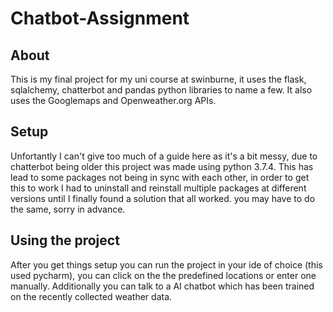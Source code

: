 # Chatbot-Assignment

## About
This is my final project for my uni course at swinburne, it uses the flask, sqlalchemy, chatterbot and pandas python libraries to name a few. It also uses the Googlemaps and Openweather.org APIs.

## Setup
Unfortantly I can't give too much of a guide here as it's a bit messy, due to chatterbot being older this project was made using python 3.7.4. This has lead to some packages not being in sync with each other, in order to get this to work I had to uninstall and reinstall multiple packages at different versions until I finally found a solution that all worked. you may have to do the same, sorry in advance.

## Using the project
After you get things setup you can run the project in your ide of choice (this used pycharm), you can click on the the predefined locations or enter one manually. Additionally you can talk to a AI chatbot which has been trained on the recently collected weather data.

